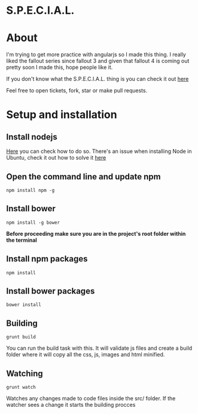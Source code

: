 # S.P.E.C.I.A.L.
About
==============
I'm trying to get more practice with angularjs so I made this thing. I really liked the fallout series since fallout 3 and given that fallout 4 is coming out pretty soon I made this, hope people like it.

If you don't know what the S.P.E.C.I.A.L. thing is you can check it out [here](http://fallout.wikia.com/wiki/SPECIAL)

Feel free to open tickets, fork, star or make pull requests.

Setup and installation
==============

Install nodejs
--------------
[Here](https://goo.gl/YcOsZP) you can check how to do so. There's an issue when installing Node in Ubuntu, check it out how to solve it [here](https://goo.gl/uSfZXo)

Open the command line and update npm
--------------
	npm install npm -g

Install bower
--------------
	npm install -g bower

**Before proceeding make sure you are in the project's root folder within the terminal**

Install npm packages
--------------
	npm install

Install bower packages
--------------
	bower install

Building
--------------
	grunt build

You can run the build task with this. It will validate js files and create a build folder where it will copy all the css, js, images and html minified.

Watching
--------------
	grunt watch

Watches any changes made to code files inside the src/ folder. If the watcher sees a change it starts the building procces
